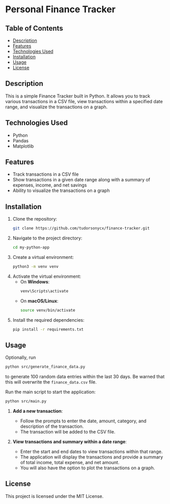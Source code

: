 # Personal Finance Tracker

## Table of Contents
- [Description](#description)
- [Features](#features)
- [Technologies Used](#technologies-used)
- [Installation](#installation)
- [Usage](#usage)
- [License](#license)

## Description
This is a simple Finance Tracker built in Python. It allows you to track various transactions in a CSV file, view transactions within a specified date range, and visualize the transactions on a graph.

## Technologies Used
- Python
- Pandas
- Matplotlib

## Features
- Track transactions in a CSV file
- Show transactions in a given date range along with a summary of expenses, income, and net savings
- Ability to visualize the transactions on a graph

## Installation
1. Clone the repository:
    ```sh
    git clone https://github.com/tudorsonycx/finance-tracker.git
    ```
2. Navigate to the project directory:
    ```sh
    cd my-python-app
    ```
3. Create a virtual environment:
    ```sh
    python3 -m venv venv
    ```
4. Activate the virtual environment:
    - On **Windows**:
        ```sh
        venv\Scripts\activate
        ```
    - On **macOS/Linux**:
        ```sh
        source venv/bin/activate
        ```
5. Install the required dependencies:
    ```sh
    pip install -r requirements.txt
    ```

## Usage
Optionally, run
```sh
python src/generate_finance_data.py
```
to generate 100 random data entries within the last 30 days.
Be warned that this will overwrite the `finance_data.csv` file.

Run the main script to start the application:
```sh
python src/main.py
```

1. **Add a new transaction**:
    - Follow the prompts to enter the date, amount, category, and description of the transaction.
    - The transaction will be added to the CSV file.

2. **View transactions and summary within a date range**:
    - Enter the start and end dates to view transactions within that range.
    - The application will display the transactions and provide a summary of total income, total expense, and net amount.
    - You will also have the option to plot the transactions on a graph.

## License
This project is licensed under the MIT License.